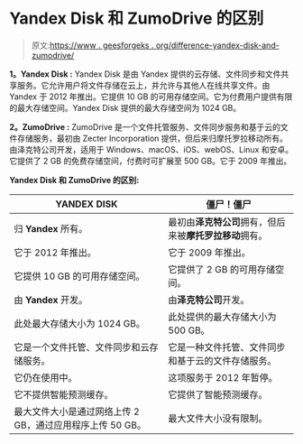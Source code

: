 # Yandex Disk 和 ZumoDrive 的区别

> 原文:[https://www . geesforgeks . org/difference-yandex-disk-and-zumodrive/](https://www.geeksforgeeks.org/difference-between-yandex-disk-and-zumodrive/)

**1。Yandex Disk :**
Yandex Disk 是由 Yandex 提供的云存储、文件同步和文件共享服务。它允许用户将文件存储在云上，并允许与其他人在线共享文件。由 Yandex 于 2012 年推出。它提供 10 GB 的可用存储空间。它为付费用户提供有限的最大存储空间。Yandex Disk 提供的最大存储空间为 1024 GB。

**2。ZumoDrive :**
ZumoDrive 是一个文件托管服务、文件同步服务和基于云的文件存储服务，最初由 Zecter Incorporation 提供，但后来归摩托罗拉移动所有。由泽克特公司开发，适用于 Windows、macOS、iOS、webOS、Linux 和安卓。它提供了 2 GB 的免费存储空间，付费时可扩展至 500 GB。它于 2009 年推出。

**Yandex Disk 和 ZumoDrive 的区别:**

<center>

| YANDEX DISK | 僵尸！僵尸 |
| --- | --- |
| 归 **Yandex** 所有。 | 最初由**泽克特公司**拥有，但后来被**摩托罗拉移动**拥有。 |
| 它于 2012 年推出。 | 它于 2009 年推出。 |
| 它提供 10 GB 的可用存储空间。 | 它提供了 2 GB 的可用存储空间。 |
| 由 **Yandex** 开发。 | 由**泽克特公司**开发。 |
| 此处最大存储大小为 1024 GB。 | 此处提供的最大存储大小为 500 GB。 |
| 它是一个文件托管、文件同步和云存储服务。 | 它是一种文件托管、文件同步和基于云的文件存储服务。 |
| 它仍在使用中。 | 这项服务于 2012 年暂停。 |
| 它不提供智能预测缓存。 | 它提供了智能预测缓存。 |
| 最大文件大小是通过网络上传 2 GB，通过应用程序上传 50 GB。 | 最大文件大小没有限制。 |

</center>